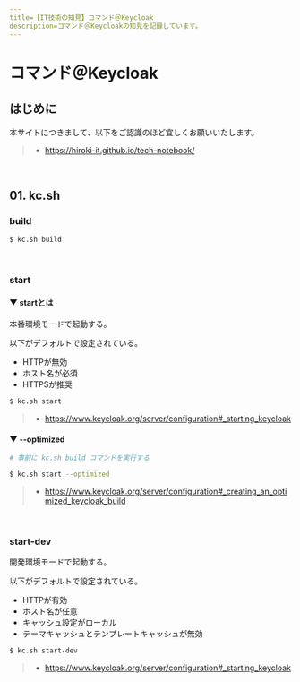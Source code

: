 ```yaml
---
title=【IT技術の知見】コマンド＠Keycloak
description=コマンド＠Keycloakの知見を記録しています。
---
```


# コマンド＠Keycloak

## はじめに

本サイトにつきまして、以下をご認識のほど宜しくお願いいたします。

> - https://hiroki-it.github.io/tech-notebook/

<br>

## 01. kc.sh

### build

```bash
$ kc.sh build
```

<br>

### start

#### ▼ startとは

本番環境モードで起動する。

以下がデフォルトで設定されている。

- HTTPが無効
- ホスト名が必須
- HTTPSが推奨

```bash
$ kc.sh start
```

> - https://www.keycloak.org/server/configuration#_starting_keycloak

#### ▼ --optimized

```bash
# 事前に kc.sh build コマンドを実行する

$ kc.sh start --optimized
```

> - https://www.keycloak.org/server/configuration#_creating_an_optimized_keycloak_build

<br>

### start-dev

開発環境モードで起動する。

以下がデフォルトで設定されている。

- HTTPが有効
- ホスト名が任意
- キャッシュ設定がローカル
- テーマキャッシュとテンプレートキャッシュが無効

```bash
$ kc.sh start-dev
```

> - https://www.keycloak.org/server/configuration#_starting_keycloak

<br>
